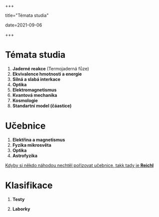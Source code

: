 +++

title="Témata studia"

date=2021-09-06

+++

# Témata studia

1. **Jaderné reakce** (Termojaderná fůze)
2. **Ekvivalence hmotnosti a energie**
3. **Silná a slabá interkace**
4. **Optika**
5. **Elektromagnetismus**
6. **Kvantová mechanika**
7. **Kosmologie**
8. **Standartní model (čáastice)**

# Učebnice

1. **Elektřina a magnetismus**
2. **Fyzika mikrosvěta**
3. **Optika**
4. **Astrofyzika**

<a href="http://fyzika.jreichl.com">Kdyby si někdo náhodou nechtěl pořizovat učebnice, takk tady je **Reichl**<a/>

# Klasifikace

1. **Testy**

2. **Laborky**

   



